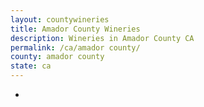 ```yaml
---
layout: countywineries
title: Amador County Wineries
description: Wineries in Amador County CA
permalink: /ca/amador county/
county: amador county
state: ca
---
```

-
